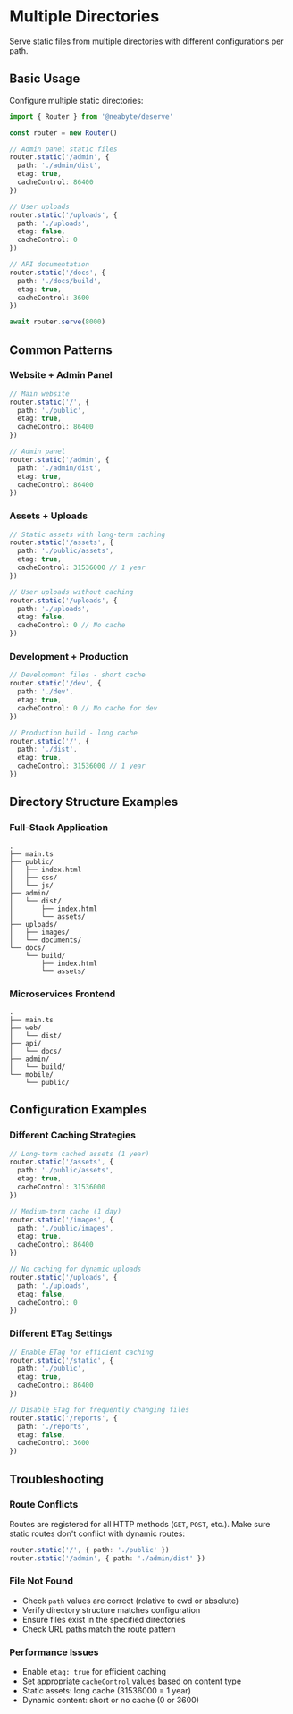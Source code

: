 # Multiple Directories

Serve static files from multiple directories with different configurations per path.

## Basic Usage

Configure multiple static directories:

```typescript
import { Router } from '@neabyte/deserve'

const router = new Router()

// Admin panel static files
router.static('/admin', {
  path: './admin/dist',
  etag: true,
  cacheControl: 86400
})

// User uploads
router.static('/uploads', {
  path: './uploads',
  etag: false,
  cacheControl: 0
})

// API documentation
router.static('/docs', {
  path: './docs/build',
  etag: true,
  cacheControl: 3600
})

await router.serve(8000)
```

## Common Patterns

### Website + Admin Panel

```typescript
// Main website
router.static('/', {
  path: './public',
  etag: true,
  cacheControl: 86400
})

// Admin panel
router.static('/admin', {
  path: './admin/dist',
  etag: true,
  cacheControl: 86400
})
```

### Assets + Uploads

```typescript
// Static assets with long-term caching
router.static('/assets', {
  path: './public/assets',
  etag: true,
  cacheControl: 31536000 // 1 year
})

// User uploads without caching
router.static('/uploads', {
  path: './uploads',
  etag: false,
  cacheControl: 0 // No cache
})
```

### Development + Production

```typescript
// Development files - short cache
router.static('/dev', {
  path: './dev',
  etag: true,
  cacheControl: 0 // No cache for dev
})

// Production build - long cache
router.static('/', {
  path: './dist',
  etag: true,
  cacheControl: 31536000 // 1 year
})
```

## Directory Structure Examples

### Full-Stack Application

```
.
├── main.ts
├── public/
│   ├── index.html
│   ├── css/
│   └── js/
├── admin/
│   └── dist/
│       ├── index.html
│       └── assets/
├── uploads/
│   ├── images/
│   └── documents/
└── docs/
    └── build/
        ├── index.html
        └── assets/
```

### Microservices Frontend

```
.
├── main.ts
├── web/
│   └── dist/
├── api/
│   └── docs/
├── admin/
│   └── build/
└── mobile/
    └── public/
```

## Configuration Examples

### Different Caching Strategies

```typescript
// Long-term cached assets (1 year)
router.static('/assets', {
  path: './public/assets',
  etag: true,
  cacheControl: 31536000
})

// Medium-term cache (1 day)
router.static('/images', {
  path: './public/images',
  etag: true,
  cacheControl: 86400
})

// No caching for dynamic uploads
router.static('/uploads', {
  path: './uploads',
  etag: false,
  cacheControl: 0
})
```

### Different ETag Settings

```typescript
// Enable ETag for efficient caching
router.static('/static', {
  path: './public',
  etag: true,
  cacheControl: 86400
})

// Disable ETag for frequently changing files
router.static('/reports', {
  path: './reports',
  etag: false,
  cacheControl: 3600
})
```

## Troubleshooting

### Route Conflicts

Routes are registered for all HTTP methods (`GET`, `POST`, etc.). Make sure static routes don't conflict with dynamic routes:

```typescript
router.static('/', { path: './public' })
router.static('/admin', { path: './admin/dist' })
```

### File Not Found

- Check `path` values are correct (relative to cwd or absolute)
- Verify directory structure matches configuration
- Ensure files exist in the specified directories
- Check URL paths match the route pattern

### Performance Issues

- Enable `etag: true` for efficient caching
- Set appropriate `cacheControl` values based on content type
- Static assets: long cache (31536000 = 1 year)
- Dynamic content: short or no cache (0 or 3600)
